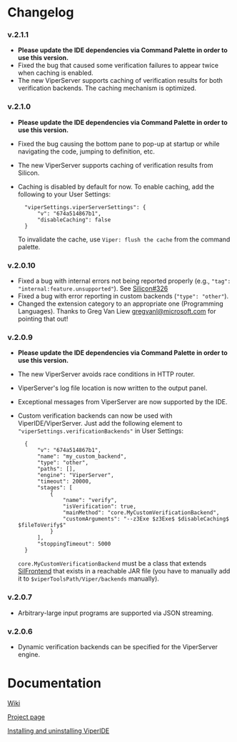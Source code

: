 
# Changelog

### v.2.1.1
* **Please update the IDE dependencies via Command Palette in order to use this version.**
* Fixed the bug that caused some verification failures to appear twice when caching is enabled.
* The new ViperServer supports caching of verification results for both verification backends. The caching mechanism is optimized.

### v.2.1.0
* **Please update the IDE dependencies via Command Palette in order to use this version.**
* Fixed the bug causing the bottom pane to pop-up at startup or while navigating the code, jumping to definition, etc.
* The new ViperServer supports caching of verification results from Silicon.
* Caching is disabled by default for now. To enable caching, add the following to your User Settings:

        "viperSettings.viperServerSettings": {
            "v": "674a514867b1",
            "disableCaching": false
        }

    To invalidate the cache, use ```Viper: flush the cache``` from the command palette.


### v.2.0.10
* Fixed a bug with internal errors not being reported properly (e.g., ```"tag": "internal:feature.unsupported"```). See [Silicon#326](https://bitbucket.org/viperproject/silicon/issues/326)
* Fixed a bug with error reporting in custom backends (```"type": "other"```).
* Changed the extension category to an appropriate one (Programming Languages). Thanks to Greg Van Liew <gregvanl@microsoft.com> for pointing that out!

### v.2.0.9
* **Please update the IDE dependencies via Command Palette in order to use this version.**
* The new ViperServer avoids race conditions in HTTP router.
* ViperServer's log file location is now written to the output panel.
* Exceptional messages from ViperServer are now supported by the IDE.
* Custom verification backends can now be used with ViperIDE/ViperServer.
    Just add the following element to ```"viperSettings.verificationBackends"``` in User Settings:

        {
            "v": "674a514867b1",
            "name": "my_custom_backend",
            "type": "other",
            "paths": [],
            "engine": "ViperServer",
            "timeout": 20000,
            "stages": [
                {
                    "name": "verify",
                    "isVerification": true,
                    "mainMethod": "core.MyCustomVerificationBackend",
                    "customArguments": "--z3Exe $z3Exe$ $disableCaching$ $fileToVerify$"
                }
            ],
            "stoppingTimeout": 5000
        }

    ```core.MyCustomVerificationBackend``` must be a class that extends [SilFrontend](https://bitbucket.org/viperproject/silver/src/3d835cb8e183249aefd761bccbc523e1adcfb8c3/src/main/scala/viper/silver/frontend/SilFrontend.scala?at=default&fileviewer=file-view-default)
    that exists in a reachable JAR file (you have to manually add it to
    ```$viperToolsPath/Viper/backends``` manually).

### v.2.0.7
* Arbitrary-large input programs are supported via JSON streaming.

### v.2.0.6
* Dynamic verification backends can be specified for the ViperServer engine.


# Documentation

[Wiki](https://bitbucket.org/viperproject/viper-ide/wiki/browse/)

[Project page](http://viper.ethz.ch)

[Installing and uninstalling ViperIDE](http://viper.ethz.ch/downloads)
